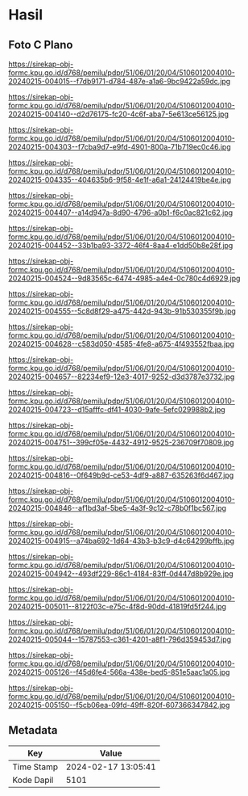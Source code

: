 # Hasil

## Foto C Plano

https://sirekap-obj-formc.kpu.go.id/d768/pemilu/pdpr/51/06/01/20/04/5106012004010-20240215-004015--f7db9171-d784-487e-a1a6-9bc9422a59dc.jpg

https://sirekap-obj-formc.kpu.go.id/d768/pemilu/pdpr/51/06/01/20/04/5106012004010-20240215-004140--d2d76175-fc20-4c6f-aba7-5e613ce56125.jpg

https://sirekap-obj-formc.kpu.go.id/d768/pemilu/pdpr/51/06/01/20/04/5106012004010-20240215-004303--f7cba9d7-e9fd-4901-800a-71b719ec0c46.jpg

https://sirekap-obj-formc.kpu.go.id/d768/pemilu/pdpr/51/06/01/20/04/5106012004010-20240215-004335--404635b6-9f58-4e1f-a6a1-24124419be4e.jpg

https://sirekap-obj-formc.kpu.go.id/d768/pemilu/pdpr/51/06/01/20/04/5106012004010-20240215-004407--a14d947a-8d90-4796-a0b1-f6c0ac821c62.jpg

https://sirekap-obj-formc.kpu.go.id/d768/pemilu/pdpr/51/06/01/20/04/5106012004010-20240215-004452--33b1ba93-3372-46f4-8aa4-e1dd50b8e28f.jpg

https://sirekap-obj-formc.kpu.go.id/d768/pemilu/pdpr/51/06/01/20/04/5106012004010-20240215-004524--9d83565c-6474-4985-a4e4-0c780c4d6929.jpg

https://sirekap-obj-formc.kpu.go.id/d768/pemilu/pdpr/51/06/01/20/04/5106012004010-20240215-004555--5c8d8f29-a475-442d-943b-91b530355f9b.jpg

https://sirekap-obj-formc.kpu.go.id/d768/pemilu/pdpr/51/06/01/20/04/5106012004010-20240215-004628--c583d050-4585-4fe8-a675-4f493552fbaa.jpg

https://sirekap-obj-formc.kpu.go.id/d768/pemilu/pdpr/51/06/01/20/04/5106012004010-20240215-004657--82234ef9-12e3-4017-9252-d3d3787e3732.jpg

https://sirekap-obj-formc.kpu.go.id/d768/pemilu/pdpr/51/06/01/20/04/5106012004010-20240215-004723--d15afffc-df41-4030-9afe-5efc029988b2.jpg

https://sirekap-obj-formc.kpu.go.id/d768/pemilu/pdpr/51/06/01/20/04/5106012004010-20240215-004751--399cf05e-4432-4912-9525-236709f70809.jpg

https://sirekap-obj-formc.kpu.go.id/d768/pemilu/pdpr/51/06/01/20/04/5106012004010-20240215-004816--0f649b9d-ce53-4df9-a887-635263f6d467.jpg

https://sirekap-obj-formc.kpu.go.id/d768/pemilu/pdpr/51/06/01/20/04/5106012004010-20240215-004846--af1bd3af-5be5-4a3f-9c12-c78b0f1bc567.jpg

https://sirekap-obj-formc.kpu.go.id/d768/pemilu/pdpr/51/06/01/20/04/5106012004010-20240215-004915--a74ba692-1d64-43b3-b3c9-d4c64299bffb.jpg

https://sirekap-obj-formc.kpu.go.id/d768/pemilu/pdpr/51/06/01/20/04/5106012004010-20240215-004942--493df229-86c1-4184-83ff-0d447d8b929e.jpg

https://sirekap-obj-formc.kpu.go.id/d768/pemilu/pdpr/51/06/01/20/04/5106012004010-20240215-005011--8122f03c-e75c-4f8d-90dd-41819fd5f244.jpg

https://sirekap-obj-formc.kpu.go.id/d768/pemilu/pdpr/51/06/01/20/04/5106012004010-20240215-005044--15787553-c361-4201-a8f1-796d359453d7.jpg

https://sirekap-obj-formc.kpu.go.id/d768/pemilu/pdpr/51/06/01/20/04/5106012004010-20240215-005126--f45d6fe4-566a-438e-bed5-851e5aac1a05.jpg

https://sirekap-obj-formc.kpu.go.id/d768/pemilu/pdpr/51/06/01/20/04/5106012004010-20240215-005150--f5cb06ea-09fd-49ff-820f-607366347842.jpg


## Metadata

| Key        | Value               |
| ---------- | ------------------- |
| Time Stamp | 2024-02-17 13:05:41 |
| Kode Dapil | 5101                |



